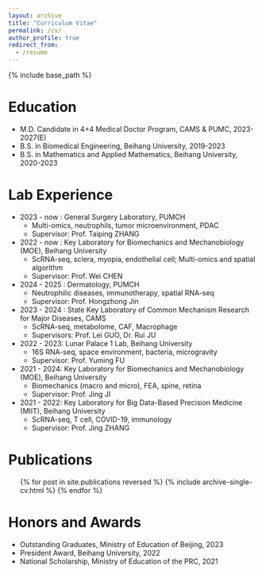 ```yaml
---
layout: archive
title: "Curriculum Vitae"
permalink: /cv/
author_profile: true
redirect_from:
  - /resume
---
```

{% include base_path %}


Education
======
* M.D. Candidate in 4+4 Medical Doctor Program, CAMS & PUMC, 2023-2027(E)
* B.S. in Biomedical Engineering, Beihang University, 2019-2023
* B.S. in Mathematics and Applied Mathematics, Beihang University, 2020-2023
  
Lab Experience
======

* 2023 - now : General Surgery Laboratory, PUMCH 
  * Multi-omics, neutrophils, tumor microenvironment, PDAC
  * Supervisor: Prof. Taiping ZHANG
* 2022 - now : Key Laboratory for Biomechanics and Mechanobiology (MOE), Beihang University 
  * ScRNA-seq, sclera, myopia, endothelial cell; Multi-omics and spatial algorithm
  * Supervisor: Prof. Wei CHEN
* 2024 - 2025 : Dermatology, PUMCH 
  * Neutrophilic diseases, immunotherapy, spatial RNA-seq
  * Supervisor: Prof. Hongzhong Jin
* 2023 - 2024 : State Key Laboratory of Common Mechanism Research for Major Diseases, CAMS 
  * ScRNA-seq, metabolome, CAF, Macrophage
  * Supervisors: Prof. Lei GUO, Dr. Rui JU
* 2022 - 2023: Lunar Palace 1 Lab, Beihang University
  * 16S RNA-seq, space environment, bacteria, microgravity
  * Supervisor: Prof. Yuming FU
* 2021 - 2024: Key Laboratory for Biomechanics and Mechanobiology (MOE), Beihang University 
  * Biomechanics (macro and micro), FEA, spine, retina 
  * Supervisor: Prof. Jing JI
* 2021 - 2022: Key Laboratory for Big Data-Based Precision Medicine (MIIT), Beihang University
  * ScRNA-seq, T cell, COVID-19, immunology
  * Supervisor: Prof. Jing ZHANG

  

Publications
======
  <ul>{% for post in site.publications reversed %}
    {% include archive-single-cv.html %}
  {% endfor %}</ul>
  
  
Honors and Awards
======
* Outstanding Graduates, Ministry of Education of Beijing, 2023
* President Award, Beihang University, 2022
* National Scholarship, Ministry of Education of the PRC, 2021
